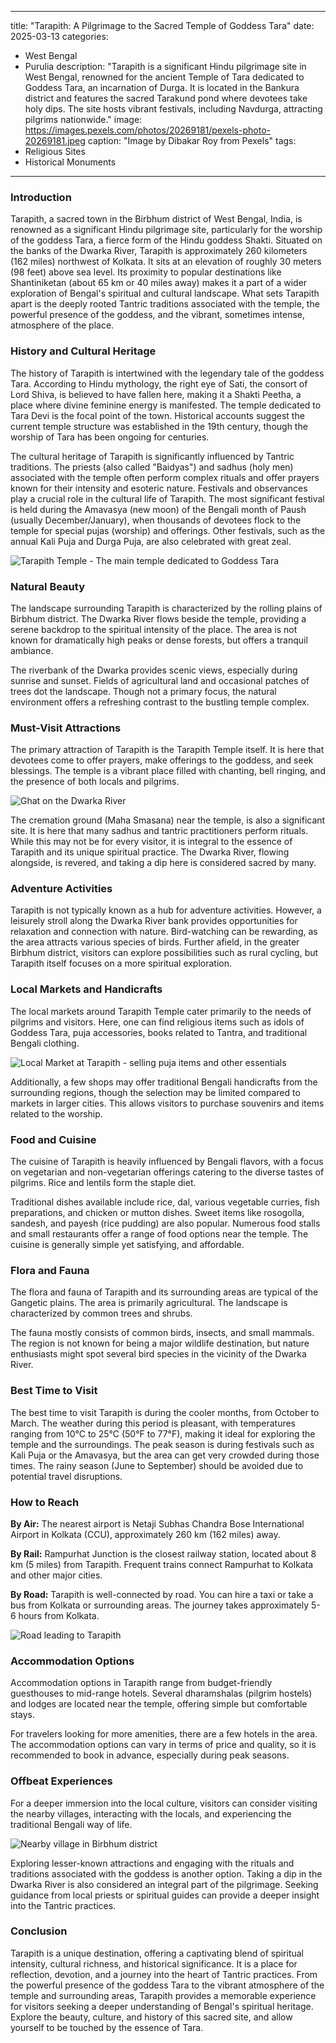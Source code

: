 
---
title: "Tarapith: A Pilgrimage to the Sacred Temple of Goddess Tara"
date: 2025-03-13
categories:
  - West Bengal
  - Purulia
description: "Tarapith is a significant Hindu pilgrimage site in West Bengal, renowned for the ancient Temple of Tara dedicated to Goddess Tara, an incarnation of Durga. It is located in the Bankura district and features the sacred Tarakund pond where devotees take holy dips. The site hosts vibrant festivals, including Navdurga, attracting pilgrims nationwide."
image: https://images.pexels.com/photos/20269181/pexels-photo-20269181.jpeg
caption: "Image by Dibakar Roy from Pexels"
tags: 
  - Religious Sites
  - Historical Monuments
---


### **Introduction**

Tarapith, a sacred town in the Birbhum district of West Bengal, India, is renowned as a significant Hindu pilgrimage site, particularly for the worship of the goddess Tara, a fierce form of the Hindu goddess Shakti. Situated on the banks of the Dwarka River, Tarapith is approximately 260 kilometers (162 miles) northwest of Kolkata. It sits at an elevation of roughly 30 meters (98 feet) above sea level. Its proximity to popular destinations like Shantiniketan (about 65 km or 40 miles away) makes it a part of a wider exploration of Bengal's spiritual and cultural landscape. What sets Tarapith apart is the deeply rooted Tantric traditions associated with the temple, the powerful presence of the goddess, and the vibrant, sometimes intense, atmosphere of the place.

### **History and Cultural Heritage**

The history of Tarapith is intertwined with the legendary tale of the goddess Tara. According to Hindu mythology, the right eye of Sati, the consort of Lord Shiva, is believed to have fallen here, making it a Shakti Peetha, a place where divine feminine energy is manifested. The temple dedicated to Tara Devi is the focal point of the town. Historical accounts suggest the current temple structure was established in the 19th century, though the worship of Tara has been ongoing for centuries.

The cultural heritage of Tarapith is significantly influenced by Tantric traditions. The priests (also called "Baidyas") and sadhus (holy men) associated with the temple often perform complex rituals and offer prayers known for their intensity and esoteric nature. Festivals and observances play a crucial role in the cultural life of Tarapith. The most significant festival is held during the Amavasya (new moon) of the Bengali month of Paush (usually December/January), when thousands of devotees flock to the temple for special pujas (worship) and offerings. Other festivals, such as the annual Kali Puja and Durga Puja, are also celebrated with great zeal.

<img src="placeholder_image_tarapith_temple.jpg" alt="Tarapith Temple - The main temple dedicated to Goddess Tara">

### **Natural Beauty**

The landscape surrounding Tarapith is characterized by the rolling plains of Birbhum district. The Dwarka River flows beside the temple, providing a serene backdrop to the spiritual intensity of the place. The area is not known for dramatically high peaks or dense forests, but offers a tranquil ambiance.

The riverbank of the Dwarka provides scenic views, especially during sunrise and sunset. Fields of agricultural land and occasional patches of trees dot the landscape. Though not a primary focus, the natural environment offers a refreshing contrast to the bustling temple complex.

### **Must-Visit Attractions**

The primary attraction of Tarapith is the Tarapith Temple itself. It is here that devotees come to offer prayers, make offerings to the goddess, and seek blessings. The temple is a vibrant place filled with chanting, bell ringing, and the presence of both locals and pilgrims.

<img src="placeholder_image_tarapith_ghat_dwarka.jpg" alt="Ghat on the Dwarka River">

The cremation ground (Maha Smasana) near the temple, is also a significant site. It is here that many sadhus and tantric practitioners perform rituals. While this may not be for every visitor, it is integral to the essence of Tarapith and its unique spiritual practice. The Dwarka River, flowing alongside, is revered, and taking a dip here is considered sacred by many.

### **Adventure Activities**

Tarapith is not typically known as a hub for adventure activities. However, a leisurely stroll along the Dwarka River bank provides opportunities for relaxation and connection with nature. Bird-watching can be rewarding, as the area attracts various species of birds. Further afield, in the greater Birbhum district, visitors can explore possibilities such as rural cycling, but Tarapith itself focuses on a more spiritual exploration.

### **Local Markets and Handicrafts**

The local markets around Tarapith Temple cater primarily to the needs of pilgrims and visitors. Here, one can find religious items such as idols of Goddess Tara, puja accessories, books related to Tantra, and traditional Bengali clothing.

<img src="placeholder_image_tarapith_market.jpg" alt="Local Market at Tarapith - selling puja items and other essentials">

Additionally, a few shops may offer traditional Bengali handicrafts from the surrounding regions, though the selection may be limited compared to markets in larger cities. This allows visitors to purchase souvenirs and items related to the worship.

### **Food and Cuisine**

The cuisine of Tarapith is heavily influenced by Bengali flavors, with a focus on vegetarian and non-vegetarian offerings catering to the diverse tastes of pilgrims. Rice and lentils form the staple diet.

Traditional dishes available include rice, dal, various vegetable curries, fish preparations, and chicken or mutton dishes. Sweet items like rosogolla, sandesh, and payesh (rice pudding) are also popular. Numerous food stalls and small restaurants offer a range of food options near the temple. The cuisine is generally simple yet satisfying, and affordable.

### **Flora and Fauna**

The flora and fauna of Tarapith and its surrounding areas are typical of the Gangetic plains. The area is primarily agricultural. The landscape is characterized by common trees and shrubs.

The fauna mostly consists of common birds, insects, and small mammals. The region is not known for being a major wildlife destination, but nature enthusiasts might spot several bird species in the vicinity of the Dwarka River.

### **Best Time to Visit**

The best time to visit Tarapith is during the cooler months, from October to March. The weather during this period is pleasant, with temperatures ranging from 10°C to 25°C (50°F to 77°F), making it ideal for exploring the temple and the surroundings. The peak season is during festivals such as Kali Puja or the Amavasya, but the area can get very crowded during those times. The rainy season (June to September) should be avoided due to potential travel disruptions.

### **How to Reach**

**By Air:** The nearest airport is Netaji Subhas Chandra Bose International Airport in Kolkata (CCU), approximately 260 km (162 miles) away.

**By Rail:** Rampurhat Junction is the closest railway station, located about 8 km (5 miles) from Tarapith. Frequent trains connect Rampurhat to Kolkata and other major cities.

**By Road:** Tarapith is well-connected by road. You can hire a taxi or take a bus from Kolkata or surrounding areas. The journey takes approximately 5-6 hours from Kolkata.

<img src="placeholder_image_road_to_tarapith.jpg" alt="Road leading to Tarapith">

### **Accommodation Options**

Accommodation options in Tarapith range from budget-friendly guesthouses to mid-range hotels. Several dharamshalas (pilgrim hostels) and lodges are located near the temple, offering simple but comfortable stays.

For travelers looking for more amenities, there are a few hotels in the area. The accommodation options can vary in terms of price and quality, so it is recommended to book in advance, especially during peak seasons.

### **Offbeat Experiences**

For a deeper immersion into the local culture, visitors can consider visiting the nearby villages, interacting with the locals, and experiencing the traditional Bengali way of life.

<img src="placeholder_image_nearby_village.jpg" alt="Nearby village in Birbhum district">

Exploring lesser-known attractions and engaging with the rituals and traditions associated with the goddess is another option. Taking a dip in the Dwarka River is also considered an integral part of the pilgrimage. Seeking guidance from local priests or spiritual guides can provide a deeper insight into the Tantric practices.

### **Conclusion**

Tarapith is a unique destination, offering a captivating blend of spiritual intensity, cultural richness, and historical significance. It is a place for reflection, devotion, and a journey into the heart of Tantric practices. From the powerful presence of the goddess Tara to the vibrant atmosphere of the temple and surrounding areas, Tarapith provides a memorable experience for visitors seeking a deeper understanding of Bengal's spiritual heritage. Explore the beauty, culture, and history of this sacred site, and allow yourself to be touched by the essence of Tara.


